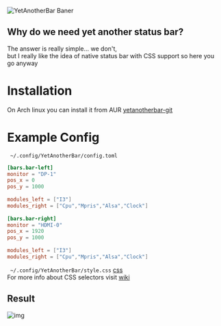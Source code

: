 ![YetAnotherBar Baner](https://i.imgur.com/jqUkGuA.png)

## Why do we need yet another status bar?
The answer is really simple... we don't,  
but I really like the idea of native status bar with CSS support so here you go anyway

# Installation
On Arch linux you can install it from AUR [yetanotherbar-git](https://aur.archlinux.org/packages/yetanotherbar-git)

# Example Config
`` ~/.config/YetAnotherBar/config.toml``
```toml
[bars.bar-left]
monitor = "DP-1"
pos_x = 0
pos_y = 1000
 
modules_left = ["I3"]
modules_right = ["Cpu","Mpris","Alsa","Clock"]
 
[bars.bar-right]
monitor = "HDMI-0"
pos_x = 1920
pos_y = 1000
 
modules_left = ["I3"]
modules_right = ["Cpu","Mpris","Alsa","Clock"]
```
`` ~/.config/YetAnotherBar/style.css`` [css](https://github.com/PolyMeilex/YetAnotherBar/blob/master/src/style.css)  
For more info about CSS selectors visit [wiki](https://github.com/PolyMeilex/YetAnotherBar/wiki)
## Result
![img](https://i.imgur.com/GJ71oye.png)
